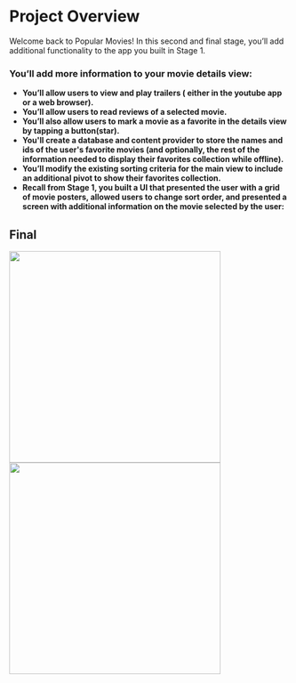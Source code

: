 # Project Overview
Welcome back to Popular Movies! In this second and final stage, you’ll add additional functionality to the app you built in Stage 1.

### You’ll add more information to your movie details view:

* **You’ll allow users to view and play trailers ( either in the youtube app or a web browser).**
* **You’ll allow users to read reviews of a selected movie.**
* **You’ll also allow users to mark a movie as a favorite in the details view by tapping a button(star).**
* **You'll create a database and content provider to store the names and ids of the user's favorite movies (and optionally, the rest of the information needed to display their favorites collection while offline).**
* **You’ll modify the existing sorting criteria for the main view to include an additional pivot to show their favorites collection.**
* **Recall from Stage 1, you built a UI that presented the user with a grid of movie posters, allowed users to change sort order, and presented a screen with additional information on the movie selected by the user:**


## Final
<img src="https://user-images.githubusercontent.com/11560987/41365655-9741984a-6eff-11e8-879d-83311a7d064d.jpg" width="380"/> <img src="https://user-images.githubusercontent.com/11560987/41365587-6216b5ce-6eff-11e8-9fed-c8418aa26bed.jpg" width="380"/> 

